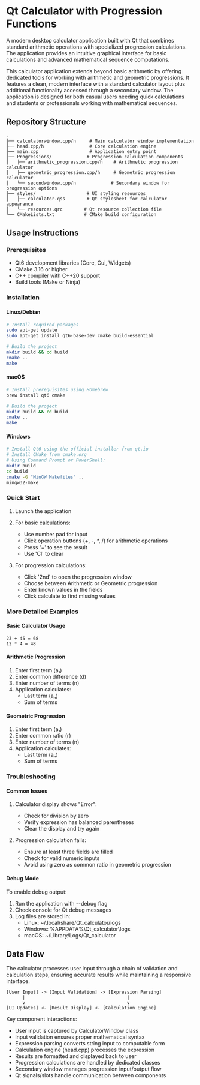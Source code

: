 # Qt Calculator with Progression Functions

A modern desktop calculator application built with Qt that combines standard arithmetic operations with specialized progression calculations. The application provides an intuitive graphical interface for basic calculations and advanced mathematical sequence computations.

This calculator application extends beyond basic arithmetic by offering dedicated tools for working with arithmetic and geometric progressions. It features a clean, modern interface with a standard calculator layout plus additional functionality accessed through a secondary window. The application is designed for both casual users needing quick calculations and students or professionals working with mathematical sequences.

## Repository Structure
```
.
├── calculatorwindow.cpp/h     # Main calculator window implementation
├── head.cpp/h                 # Core calculation engine
├── main.cpp                   # Application entry point
├── Progressions/             # Progression calculation components
│   ├── arithmetic_progression.cpp/h    # Arithmetic progression calculator
│   ├── geometric_progression.cpp/h     # Geometric progression calculator
│   └── secondwindow.cpp/h             # Secondary window for progression options
├── styles/                   # UI styling resources
│   ├── calculator.qss        # Qt stylesheet for calculator appearance
│   └── resources.qrc        # Qt resource collection file
└── CMakeLists.txt           # CMake build configuration
```

## Usage Instructions
### Prerequisites
- Qt6 development libraries (Core, Gui, Widgets)
- CMake 3.16 or higher
- C++ compiler with C++20 support
- Build tools (Make or Ninja)

### Installation

#### Linux/Debian
```bash
# Install required packages
sudo apt-get update
sudo apt-get install qt6-base-dev cmake build-essential

# Build the project
mkdir build && cd build
cmake ..
make
```

#### macOS
```bash
# Install prerequisites using Homebrew
brew install qt6 cmake

# Build the project
mkdir build && cd build
cmake ..
make
```

#### Windows
```bash
# Install Qt6 using the official installer from qt.io
# Install CMake from cmake.org
# Using Command Prompt or PowerShell:
mkdir build
cd build
cmake -G "MinGW Makefiles" ..
mingw32-make
```

### Quick Start
1. Launch the application
2. For basic calculations:
   - Use number pad for input
   - Click operation buttons (+, -, *, /) for arithmetic operations
   - Press '=' to see the result
   - Use 'Cl' to clear

3. For progression calculations:
   - Click '2nd' to open the progression window
   - Choose between Arithmetic or Geometric progression
   - Enter known values in the fields
   - Click calculate to find missing values

### More Detailed Examples

#### Basic Calculator Usage
```
23 + 45 = 68
12 * 4 = 48
```

#### Arithmetic Progression
1. Enter first term (a₁)
2. Enter common difference (d)
3. Enter number of terms (n)
4. Application calculates:
   - Last term (aₙ)
   - Sum of terms

#### Geometric Progression
1. Enter first term (a₁)
2. Enter common ratio (r)
3. Enter number of terms (n)
4. Application calculates:
   - Last term (aₙ)
   - Sum of terms

### Troubleshooting

#### Common Issues
1. Calculator display shows "Error":
   - Check for division by zero
   - Verify expression has balanced parentheses
   - Clear the display and try again

2. Progression calculation fails:
   - Ensure at least three fields are filled
   - Check for valid numeric inputs
   - Avoid using zero as common ratio in geometric progression

#### Debug Mode
To enable debug output:
1. Run the application with --debug flag
2. Check console for Qt debug messages
3. Log files are stored in:
   - Linux: ~/.local/share/Qt_calculator/logs
   - Windows: %APPDATA%\Qt_calculator\logs
   - macOS: ~/Library/Logs/Qt_calculator

## Data Flow
The calculator processes user input through a chain of validation and calculation steps, ensuring accurate results while maintaining a responsive interface.

```ascii
[User Input] -> [Input Validation] -> [Expression Parsing]
      |                                      |
      v                                      v
[UI Updates] <- [Result Display] <- [Calculation Engine]
```

Key component interactions:
- User input is captured by CalculatorWindow class
- Input validation ensures proper mathematical syntax
- Expression parsing converts string input to computable form
- Calculation engine (head.cpp) processes the expression
- Results are formatted and displayed back to user
- Progression calculations are handled by dedicated classes
- Secondary window manages progression input/output flow
- Qt signals/slots handle communication between components